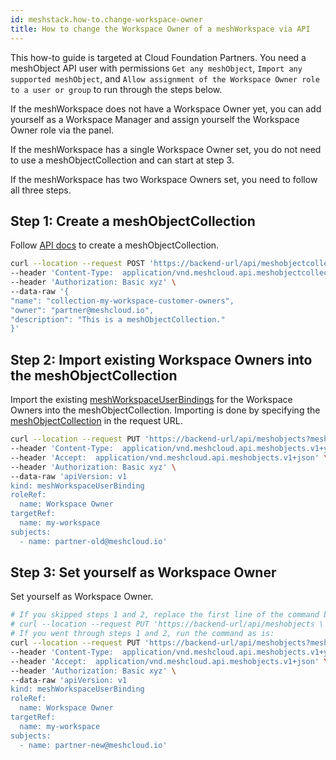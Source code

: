 ```yaml
---
id: meshstack.how-to.change-workspace-owner
title: How to change the Workspace Owner of a meshWorkspace via API
---
```


This how-to guide is targeted at Cloud Foundation Partners. You need a meshObject API user with permissions `Get any meshObject`, `Import any supported meshObject`, and `Allow assignment of the Workspace Owner role to a user or group` to run through the steps below.

If the meshWorkspace does not have a Workspace Owner yet, you can add yourself as a Workspace Manager and assign yourself the Workspace Owner role via the panel.

If the meshWorkspace has a single Workspace Owner set, you do not need to use a meshObjectCollection and can start at step 3.

If the meshWorkspace has two Workspace Owners set, you need to follow all three steps.

## Step 1: Create a meshObjectCollection

Follow [API docs](https://docs.meshcloud.io/api/index.html#mesh_object_collection_create) to create a meshObjectCollection.

```sh
curl --location --request POST 'https://backend-url/api/meshobjectcollections' \
--header 'Content-Type:  application/vnd.meshcloud.api.meshobjectcollection.v1+json;charset=UTF-8' \
--header 'Authorization: Basic xyz' \
--data-raw '{
"name": "collection-my-workspace-customer-owners",
"owner": "partner@meshcloud.io",
"description": "This is a meshObjectCollection."
}'
```

## Step 2: Import existing Workspace Owners into the meshObjectCollection

Import the existing [meshWorkspaceUserBindings](https://docs.meshcloud.io/api/index.html#_meshworkspaceuserbinding) for the Workspace Owners into the meshObjectCollection.
Importing is done by specifying the [meshObjectCollection](https://docs.meshcloud.io/api/index.html#mesh_object_declarative_import) in the request URL.

```sh
curl --location --request PUT 'https://backend-url/api/meshobjects?meshObjectCollection=collection-my-workspace-customer-owners&owner=partner@meshcloud.io' \
--header 'Content-Type:  application/vnd.meshcloud.api.meshobjects.v1+yaml;charset=UTF-8' \
--header 'Accept:  application/vnd.meshcloud.api.meshobjects.v1+json' \
--header 'Authorization: Basic xyz' \
--data-raw 'apiVersion: v1
kind: meshWorkspaceUserBinding
roleRef:
  name: Workspace Owner
targetRef:
  name: my-workspace
subjects:
  - name: partner-old@meshcloud.io'
```

## Step 3: Set yourself as Workspace Owner

Set yourself as Workspace Owner.

```sh
# If you skipped steps 1 and 2, replace the first line of the command below with:
# curl --location --request PUT 'https://backend-url/api/meshobjects \
# If you went through steps 1 and 2, run the command as is:
curl --location --request PUT 'https://backend-url/api/meshobjects?meshObjectCollection=collection-my-workspace-customer-owners&owner=partner@meshcloud.io' \
--header 'Content-Type:  application/vnd.meshcloud.api.meshobjects.v1+yaml;charset=UTF-8' \
--header 'Accept:  application/vnd.meshcloud.api.meshobjects.v1+json' \
--header 'Authorization: Basic xyz' \
--data-raw 'apiVersion: v1
kind: meshWorkspaceUserBinding
roleRef:
  name: Workspace Owner
targetRef:
  name: my-workspace
subjects:
  - name: partner-new@meshcloud.io'
```
